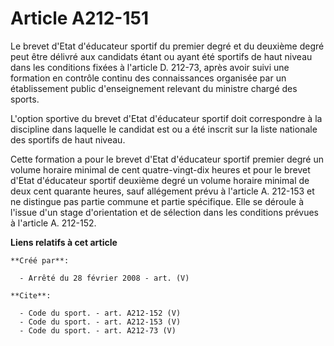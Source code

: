 # Article A212-151

Le brevet d'Etat d'éducateur sportif du premier degré et du deuxième degré peut être délivré aux candidats étant ou ayant été
sportifs de haut niveau dans les conditions fixées à l'article D. 212-73, après avoir suivi une formation en contrôle continu
des connaissances organisée par un établissement public d'enseignement relevant du ministre chargé des sports.

L'option sportive du brevet d'Etat d'éducateur sportif doit correspondre à la discipline dans laquelle le candidat est ou a
été inscrit sur la liste nationale des sportifs de haut niveau. 

Cette formation a pour le brevet d'Etat d'éducateur sportif premier degré un volume horaire minimal de cent quatre-vingt-dix
heures et pour le brevet d'Etat d'éducateur sportif deuxième degré un volume horaire minimal de deux cent quarante heures,
sauf allégement prévu à l'article A. 212-153 et ne distingue pas partie commune et partie spécifique. Elle se déroule à
l'issue d'un stage d'orientation et de sélection dans les conditions prévues à l'article A. 212-152.

**Liens relatifs à cet article**

	**Créé par**:

	  - Arrêté du 28 février 2008 - art. (V)

	**Cite**:

	  - Code du sport. - art. A212-152 (V)
	  - Code du sport. - art. A212-153 (V)
	  - Code du sport. - art. A212-73 (V)
